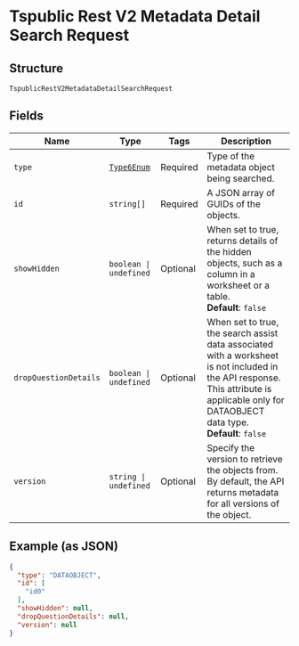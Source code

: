 
# Tspublic Rest V2 Metadata Detail Search Request

## Structure

`TspublicRestV2MetadataDetailSearchRequest`

## Fields

| Name | Type | Tags | Description |
|  --- | --- | --- | --- |
| `type` | [`Type6Enum`](../../doc/models/type-6-enum.md) | Required | Type of the metadata object being searched. |
| `id` | `string[]` | Required | A JSON array of GUIDs of the objects. |
| `showHidden` | `boolean \| undefined` | Optional | When set to true, returns details of the hidden objects, such as a column in a worksheet or a table.<br>**Default**: `false` |
| `dropQuestionDetails` | `boolean \| undefined` | Optional | When set to true, the search assist data associated with a worksheet is not included in the API response. This attribute is applicable only for DATAOBJECT data type.<br>**Default**: `false` |
| `version` | `string \| undefined` | Optional | Specify the version to retrieve the objects from. By default, the API returns metadata for all versions of the object. |

## Example (as JSON)

```json
{
  "type": "DATAOBJECT",
  "id": [
    "id0"
  ],
  "showHidden": null,
  "dropQuestionDetails": null,
  "version": null
}
```

